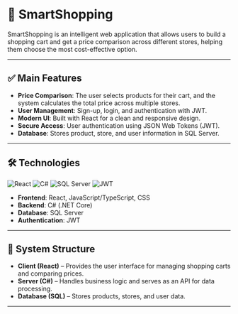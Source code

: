 # 🛒 SmartShopping

SmartShopping is an intelligent web application that allows users to build a shopping cart and get a price comparison across different stores, helping them choose the most cost-effective option.

---

## ✅ Main Features
- **Price Comparison**: The user selects products for their cart, and the system calculates the total price across multiple stores.
- **User Management**: Sign-up, login, and authentication with JWT.
- **Modern UI**: Built with React for a clean and responsive design.
- **Secure Access**: User authentication using JSON Web Tokens (JWT).
- **Database**: Stores product, store, and user information in SQL Server.

---

## 🛠️ Technologies
![React](https://img.shields.io/badge/Frontend-React-61DAFB?logo=react&logoColor=white)
![C#](https://img.shields.io/badge/Backend-C%23-239120?logo=c-sharp&logoColor=white)
![SQL Server](https://img.shields.io/badge/Database-SQL%20Server-CC2927?logo=microsoft-sql-server&logoColor=white)
![JWT](https://img.shields.io/badge/Auth-JWT-black?logo=json-web-tokens)

- **Frontend**: React, JavaScript/TypeScript, CSS  
- **Backend**: C# (.NET Core)  
- **Database**: SQL Server  
- **Authentication**: JWT  

---

## 📂 System Structure
- **Client (React)** – Provides the user interface for managing shopping carts and comparing prices.  
- **Server (C#)** – Handles business logic and serves as an API for data processing.  
- **Database (SQL)** – Stores products, stores, and user data.  

---

